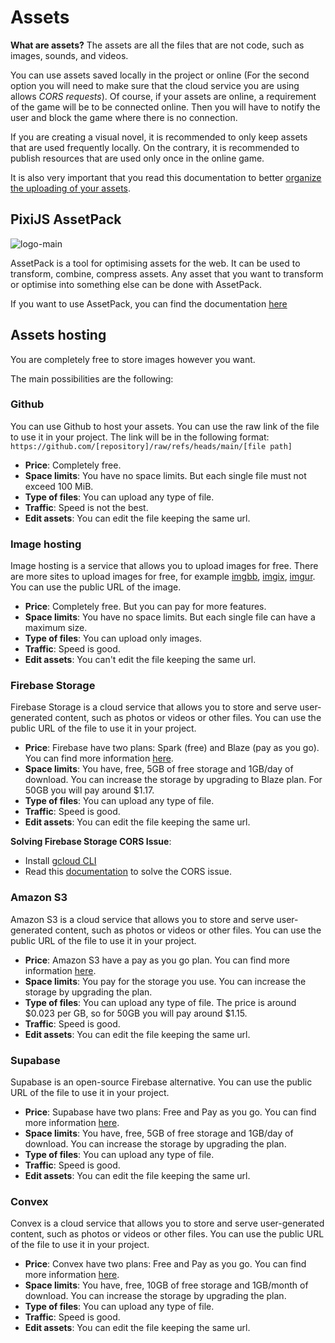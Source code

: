 # Assets

**What are assets?** The assets are all the files that are not code, such as images, sounds, and videos.

You can use assets saved locally in the project or online (For the second option you will need to make sure that the cloud service you are using allows _CORS requests_). Of course, if your assets are online, a requirement of the game will be to be connected online. Then you will have to notify the user and block the game where there is no connection.

If you are creating a visual novel, it is recommended to only keep assets that are used frequently locally. On the contrary, it is recommended to publish resources that are used only once in the online game.

It is also very important that you read this documentation to better [organize the uploading of your assets](/start/assets-management.md).

## PixiJS AssetPack

![logo-main](https://github.com/user-attachments/assets/8e5a1437-e446-4b2d-9b9d-ff0898472086)

AssetPack is a tool for optimising assets for the web. It can be used to transform, combine, compress assets. Any asset that you want to transform or optimise into something else can be done with AssetPack.

If you want to use AssetPack, you can find the documentation [here](https://pixijs.io/assetpack)

## Assets hosting

You are completely free to store images however you want.

The main possibilities are the following:

### Github

You can use Github to host your assets. You can use the raw link of the file to use it in your project. The link will be in the following format: `https://github.com/[repository]/raw/refs/heads/main/[file path]`

- **Price**: Completely free.
- **Space limits**: You have no space limits. But each single file must not exceed 100 MiB.
- **Type of files**: You can upload any type of file.
- **Traffic**: Speed is not the best.
- **Edit assets**: You can edit the file keeping the same url.

### Image hosting

Image hosting is a service that allows you to upload images for free. There are more sites to upload images for free, for example [imgbb](https://imgbb.com/), [imgix](https://www.imgix.com/), [imgur](https://imgur.com/). You can use the public URL of the image.

- **Price**: Completely free. But you can pay for more features.
- **Space limits**: You have no space limits. But each single file can have a maximum size.
- **Type of files**: You can upload only images.
- **Traffic**: Speed is good.
- **Edit assets**: You can't edit the file keeping the same url.

### Firebase Storage

Firebase Storage is a cloud service that allows you to store and serve user-generated content, such as photos or videos or other files. You can use the public URL of the file to use it in your project.

- **Price**: Firebase have two plans: Spark (free) and Blaze (pay as you go). You can find more information [here](https://firebase.google.com/pricing).
- **Space limits**: You have, free, 5GB of free storage and 1GB/day of download. You can increase the storage by upgrading to Blaze plan. For 50GB you will pay around $1.17.
- **Type of files**: You can upload any type of file.
- **Traffic**: Speed is good.
- **Edit assets**: You can edit the file keeping the same url.

**Solving Firebase Storage CORS Issue**:

- Install [gcloud CLI](https://cloud.google.com/sdk/docs/install)
- Read this [documentation](https://medium.com/@we.viavek/setting-cors-in-firebase-19a2cce2fe28) to solve the CORS issue.

### Amazon S3

Amazon S3 is a cloud service that allows you to store and serve user-generated content, such as photos or videos or other files. You can use the public URL of the file to use it in your project.

- **Price**: Amazon S3 have a pay as you go plan. You can find more information [here](https://aws.amazon.com/s3/pricing/).
- **Space limits**: You pay for the storage you use. You can increase the storage by upgrading the plan.
- **Type of files**: You can upload any type of file. The price is around $0.023 per GB, so for 50GB you will pay around $1.15.
- **Traffic**: Speed is good.
- **Edit assets**: You can edit the file keeping the same url.

### Supabase

Supabase is an open-source Firebase alternative. You can use the public URL of the file to use it in your project.

- **Price**: Supabase have two plans: Free and Pay as you go. You can find more information [here](https://supabase.io/pricing).
- **Space limits**: You have, free, 5GB of free storage and 1GB/day of download. You can increase the storage by upgrading the plan.
- **Type of files**: You can upload any type of file.
- **Traffic**: Speed is good.
- **Edit assets**: You can edit the file keeping the same url.

### Convex

Convex is a cloud service that allows you to store and serve user-generated content, such as photos or videos or other files. You can use the public URL of the file to use it in your project.

- **Price**: Convex have two plans: Free and Pay as you go. You can find more information [here](https://www.convex.dev/pricing).
- **Space limits**: You have, free, 10GB of free storage and 1GB/month of download. You can increase the storage by upgrading the plan.
- **Type of files**: You can upload any type of file.
- **Traffic**: Speed is good.
- **Edit assets**: You can edit the file keeping the same url.
